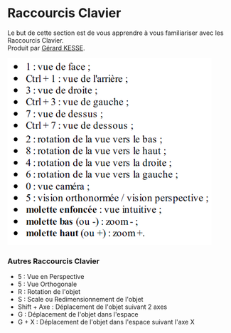# Raccourcis Clavier

Le but de cette section est de vous apprendre à vous familiariser avec les Raccourcis Clavier.  
Produit par 
[Gérard KESSE](https://github.com/gkesse/ "https://github.com/gkesse").

![Image](https://raw.githubusercontent.com/gkesse/ReadyBlender/master/Notion/img/Raccourcis_Clavier.png)

### Autres Raccourcis Clavier

* 5 : Vue en Perspective
* 5 : Vue Orthogonale
* R : Rotation de l'objet
* S : Scale ou Redimensionnement de l'objet
* Shift + Axe : Déplacement de l'objet suivant 2 axes
* G : Déplacement de l'objet dans l'espace
* G + X : Déplacement de l'objet dans l'espace suivant l'axe X
